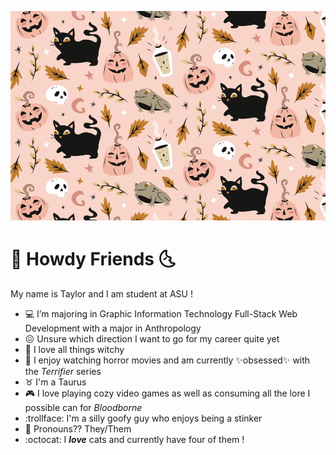 ![Spoopy Kitties](hallowsevekitty.png)

# :first_quarter_moon_with_face: Howdy Friends :last_quarter_moon_with_face:

My name is Taylor and I am student at ASU !

- :computer: I’m majoring in Graphic Information Technology Full-Stack Web Development with a major in Anthropology 
- :confounded: Unsure which direction I want to go for my career quite yet
- :crystal_ball: I love all things witchy 
- :hocho: I enjoy watching horror movies and am currently :sparkles:obsessed:sparkles: with the *Terrifier* series
- :taurus: I'm a Taurus
- :video_game: I love playing cozy video games as well as consuming all the lore I possible can for *Bloodborne*
- :trollface: I'm a silly goofy guy who enjoys being a stinker
- :jack_o_lantern: Pronouns?? They/Them 
- :octocat: I ***love*** cats and currently have four of them !
